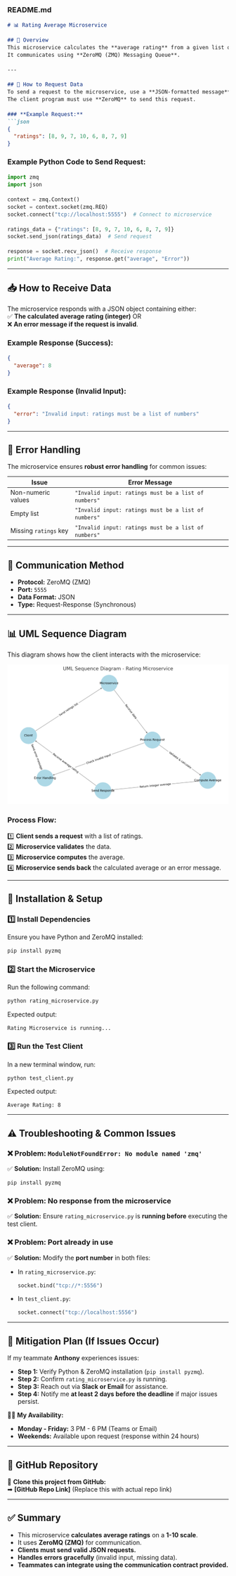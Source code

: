 ### **README.md**  

```markdown
# 📊 Rating Average Microservice

## 📝 Overview  
This microservice calculates the **average rating** from a given list of numerical values (1-10 scale).  
It communicates using **ZeroMQ (ZMQ) Messaging Queue**.

---

## 🚀 How to Request Data  
To send a request to the microservice, use a **JSON-formatted message** containing a list of ratings.  
The client program must use **ZeroMQ** to send this request.

### **Example Request:**
```json
{
  "ratings": [8, 9, 7, 10, 6, 8, 7, 9]
}
```

### **Example Python Code to Send Request:**
```python
import zmq
import json

context = zmq.Context()
socket = context.socket(zmq.REQ)
socket.connect("tcp://localhost:5555")  # Connect to microservice

ratings_data = {"ratings": [8, 9, 7, 10, 6, 8, 7, 9]}
socket.send_json(ratings_data)  # Send request

response = socket.recv_json()  # Receive response
print("Average Rating:", response.get("average", "Error"))
```

---

## 📥 How to Receive Data  
The microservice responds with a JSON object containing either:  
✅ **The calculated average rating (integer)** OR  
❌ **An error message if the request is invalid**.

### **Example Response (Success):**
```json
{
  "average": 8
}
```

### **Example Response (Invalid Input):**
```json
{
  "error": "Invalid input: ratings must be a list of numbers"
}
```

---

## 🔧 Error Handling  
The microservice ensures **robust error handling** for common issues:  

| **Issue**             | **Error Message**                            |
|-----------------------|---------------------------------------------|
| Non-numeric values   | `"Invalid input: ratings must be a list of numbers"` |
| Empty list           | `"Invalid input: ratings must be a list of numbers"` |
| Missing `ratings` key | `"Invalid input: ratings must be a list of numbers"` |

---

## 📡 Communication Method  
- **Protocol:** ZeroMQ (ZMQ)  
- **Port:** `5555`  
- **Data Format:** JSON  
- **Type:** Request-Response (Synchronous)  

---

## 📊 UML Sequence Diagram  
This diagram shows how the client interacts with the microservice:

![UML Sequence Diagram](./uml_sequence_diagram.png)

### **Process Flow:**
1️⃣ **Client sends a request** with a list of ratings.  
2️⃣ **Microservice validates** the data.  
3️⃣ **Microservice computes** the average.  
4️⃣ **Microservice sends back** the calculated average or an error message.  

---

## 📂 Installation & Setup  
### **1️⃣ Install Dependencies**
Ensure you have Python and ZeroMQ installed:
```bash
pip install pyzmq
```

### **2️⃣ Start the Microservice**
Run the following command:
```bash
python rating_microservice.py
```
Expected output:
```
Rating Microservice is running...
```

### **3️⃣ Run the Test Client**
In a new terminal window, run:
```bash
python test_client.py
```
Expected output:
```
Average Rating: 8
```

---

## ⚠️ Troubleshooting & Common Issues  

### ❌ **Problem:** `ModuleNotFoundError: No module named 'zmq'`  
✅ **Solution:** Install ZeroMQ using:  
```bash
pip install pyzmq
```

### ❌ **Problem:** No response from the microservice  
✅ **Solution:** Ensure `rating_microservice.py` is **running before** executing the test client.

### ❌ **Problem:** Port already in use  
✅ **Solution:** Modify the **port number** in both files:
- In `rating_microservice.py`:  
  ```python
  socket.bind("tcp://*:5556")
  ```
- In `test_client.py`:  
  ```python
  socket.connect("tcp://localhost:5556")
  ```

---

## 🔄 Mitigation Plan (If Issues Occur)  
If my teammate **Anthony** experiences issues:  
- **Step 1:** Verify Python & ZeroMQ installation (`pip install pyzmq`).  
- **Step 2:** Confirm `rating_microservice.py` is running.  
- **Step 3:** Reach out via **Slack or Email** for assistance.  
- **Step 4:** Notify me **at least 2 days before the deadline** if major issues persist.  

👨‍💻 **My Availability:**  
- **Monday - Friday:** 3 PM - 6 PM (Teams or Email)  
- **Weekends:** Available upon request (response within 24 hours)  

---

## 🔗 GitHub Repository  
📌 **Clone this project from GitHub:**  
➡ **[GitHub Repo Link]** (Replace this with actual repo link)

---

## ✅ Summary  
- This microservice **calculates average ratings** on a **1-10 scale**.  
- It uses **ZeroMQ (ZMQ)** for communication.  
- **Clients must send valid JSON requests.**  
- **Handles errors gracefully** (invalid input, missing data).  
- **Teammates can integrate using the communication contract provided.**  

